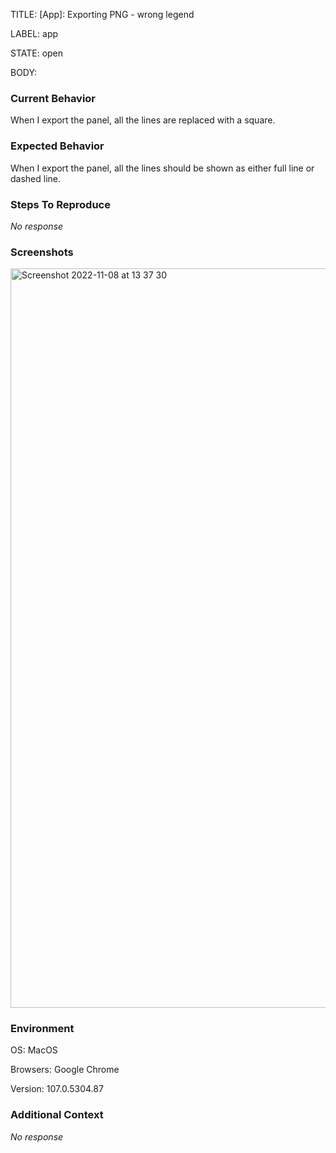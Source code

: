 TITLE:
[App]: Exporting PNG - wrong legend

LABEL:
app

STATE:
open

BODY:
### Current Behavior

When I export the panel, all the lines are replaced with a square.

### Expected Behavior

When I export the panel, all the lines should be shown as either full line or dashed line.

### Steps To Reproduce

_No response_

### Screenshots

<img width="1183" alt="Screenshot 2022-11-08 at 13 37 30" src="https://user-images.githubusercontent.com/33021013/200565509-ec032d95-c189-4d25-9107-9109a0d4e76c.png">


### Environment

OS: MacOS

Browsers: Google Chrome

Version:  107.0.5304.87


### Additional Context

_No response_

